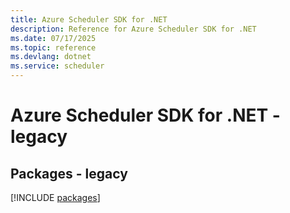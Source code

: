 ```yaml
---
title: Azure Scheduler SDK for .NET
description: Reference for Azure Scheduler SDK for .NET
ms.date: 07/17/2025
ms.topic: reference
ms.devlang: dotnet
ms.service: scheduler
---
```

# Azure Scheduler SDK for .NET - legacy
## Packages - legacy
[!INCLUDE [packages](scheduler-index.md)]